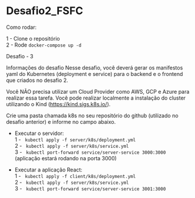 # Desafio2_FSFC

Como rodar:

1 - Clone o repositório </br>
2 - Rode `docker-compose up -d`

Desafio - 3 

Informações do desafio
Nesse desafio, você deverá gerar os manifestos yaml do Kubernetes (deployment e service) para o backend e o frontend que criados no desafio 2.


Você NÃO precisa utilizar um Cloud Provider como AWS, GCP e Azure para realizar essa tarefa. Você pode realizar localmente a instalação do cluster utilizando o Kind (https://kind.sigs.k8s.io/).


Crie uma pasta chamada k8s no seu repositório do github (utilizado no desafio anterior) e informe no campo abaixo.

- Executar o servidor: </br>
1 - ` kubectl apply -f server/k8s/deployment.yml` </br>
2 - ` kubectl apply -f server/k8s/service.yml` </br>
3 - ` kubectl port-forward service/server-service 3000:3000` (aplicação estará rodando na porta 3000) </br>

- Executar a aplicação React: </br>
1 - ` kubectl apply -f client/k8s/deployment.yml` </br>
2 - ` kubectl apply -f server/k8s/service.yml` </br>
3 - ` kubectl port-forward service/server-service 3001:3000` </br>
